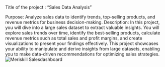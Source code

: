 Title of the project : “Sales Data Analysis”
 
Purpose: Analyze sales data to identify trends, top-selling products, and revenue metrics for business decision-making.
Description: In this project, you will dive into a large sales dataset to extract valuable insights. You will explore sales trends over time, identify the best-selling products, calculate revenue metrics such as total sales and profit margins, and create visualizations to present your findings effectively. This project showcases your ability to manipulate and derive insights from large datasets, enabling you to make data-driven recommendations for optimizing sales strategies.
![Meriskill Salesdashboard](https://github.com/ruthomolara/Sales-Dashboard/assets/140560092/262d9444-0301-424b-af61-523e90e2734a)
